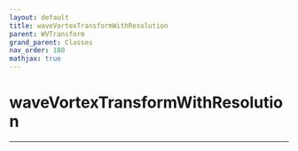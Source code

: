 ```yaml
---
layout: default
title: waveVortexTransformWithResolution
parent: WVTransform
grand_parent: Classes
nav_order: 180
mathjax: true
---
```


#  waveVortexTransformWithResolution




---


